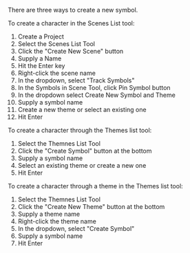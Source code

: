 There are three ways to create a new symbol.

To create a character in the Scenes List tool:
1. Create a Project
2. Select the Scenes List Tool
3. Click the "Create New Scene" button
4. Supply a Name 
5. Hit the Enter key
6. Right-click the scene name
7. In the dropdown, select "Track Symbols"
8. In the Symbols in Scene Tool, click Pin Symbol button
9. In the dropdown select Create New Symbol and Theme
10. Supply a symbol name
11. Create a new theme or select an existing one
12. Hit Enter

To create a character through the Themes list tool:
1. Select the Themnes List Tool
2. Click the "Create Symbol" button at the bottom 
3. Supply a symbol name
4. Select an existing theme or create a new one
5. Hit Enter

To create a character through a theme in the Themes list tool:
1. Select the Themnes List Tool
2. Click the "Create New Theme" button at the bottom 
3. Supply a theme name
4. Right-click the theme name
5. In the dropdown, select "Create Symbol"
6. Supply a symbol name
7. Hit Enter



